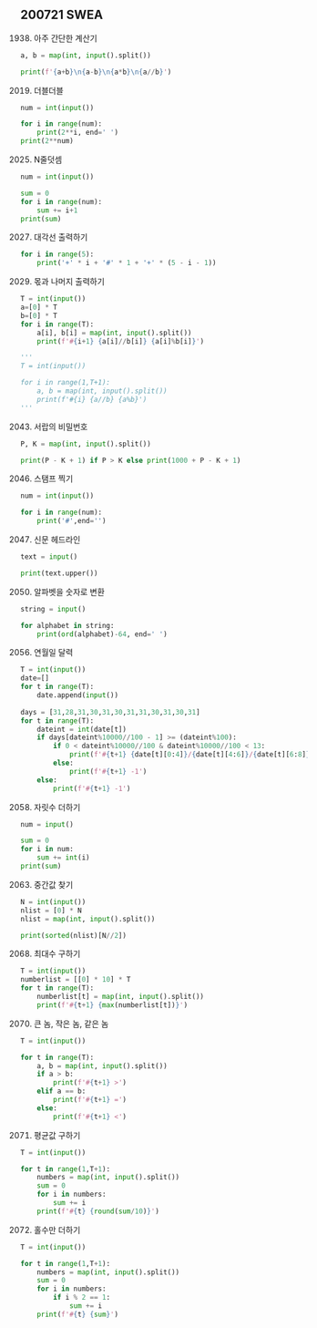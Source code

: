 ## 200721 SWEA

1938. 아주 간단한 계산기

``` python
a, b = map(int, input().split())

print(f'{a+b}\n{a-b}\n{a*b}\n{a//b}')
```



2019. 더블더블

```python
num = int(input())

for i in range(num):
    print(2**i, end=' ')
print(2**num)
```



2025. N줄덧셈

```python
num = int(input())

sum = 0
for i in range(num):
    sum += i+1
print(sum)
```



2027. 대각선 출력하기

```python
for i in range(5):
    print('+' * i + '#' * 1 + '+' * (5 - i - 1))
```



2029. 몫과 나머지 출력하기

```python
T = int(input())
a=[0] * T
b=[0] * T
for i in range(T):
    a[i], b[i] = map(int, input().split()) 
    print(f'#{i+1} {a[i]//b[i]} {a[i]%b[i]}')

'''
T = int(input())

for i in range(1,T+1):
    a, b = map(int, input().split()) 
    print(f'#{i} {a//b} {a%b}')
'''
```



2043. 서랍의 비밀번호

```python
P, K = map(int, input().split())

print(P - K + 1) if P > K else print(1000 + P - K + 1)
```



2046. 스탬프 찍기

```python
num = int(input())

for i in range(num):
    print('#',end='')
```



2047. 신문 헤드라인

```python
text = input()

print(text.upper())
```



2050. 알파벳을 숫자로 변환

```python
string = input()

for alphabet in string:
    print(ord(alphabet)-64, end=' ')
```



2056. 연월일 달력

```python
T = int(input())
date=[]
for t in range(T):
    date.append(input())
    
days = [31,28,31,30,31,30,31,31,30,31,30,31]
for t in range(T):
    dateint = int(date[t])
    if days[dateint%10000//100 - 1] >= (dateint%100):
        if 0 < dateint%10000//100 & dateint%10000//100 < 13:
            print(f'#{t+1} {date[t][0:4]}/{date[t][4:6]}/{date[t][6:8]}')
        else:
            print(f'#{t+1} -1')
    else:
        print(f'#{t+1} -1')
```



2058. 자릿수 더하기

```python
num = input()

sum = 0
for i in num:
    sum += int(i)
print(sum)
```



2063. 중간값 찾기

```python
N = int(input())
nlist = [0] * N
nlist = map(int, input().split())

print(sorted(nlist)[N//2])
```



2068. 최대수 구하기

```python
T = int(input())
numberlist = [[0] * 10] * T
for t in range(T):
    numberlist[t] = map(int, input().split())
    print(f'#{t+1} {max(numberlist[t])}')
```



2070. 큰 놈, 작은 놈, 같은 놈

```python
T = int(input())

for t in range(T):
    a, b = map(int, input().split())
    if a > b:
        print(f'#{t+1} >')
    elif a == b:
        print(f'#{t+1} =') 
    else:
        print(f'#{t+1} <')
```



2071. 평균값 구하기

```python
T = int(input())

for t in range(1,T+1):
    numbers = map(int, input().split())
    sum = 0
    for i in numbers:
        sum += i
    print(f'#{t} {round(sum/10)}')
```



2072. 홀수만 더하기

```python
T = int(input())

for t in range(1,T+1):
    numbers = map(int, input().split())
    sum = 0
    for i in numbers:
        if i % 2 == 1:
        	sum += i
    print(f'#{t} {sum}')
```

